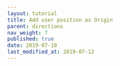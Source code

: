 ```yaml
---
layout: tutorial
title: Add user position as Origin
parent: directions
nav_weight: 7
published: true
date: 2019-07-10
last_modified_at: 2019-07-12
---
```

